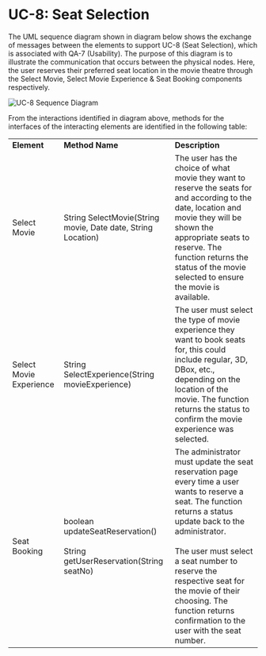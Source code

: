 # UC-8: Seat Selection 
The UML sequence diagram shown in diagram below shows the exchange of messages between the elements to support UC-8 (Seat Selection), which is associated with QA-7 (Usability). The purpose of this diagram is to illustrate the communication that occurs between the physical nodes. Here, the user reserves their preferred seat location in the movie theatre through the Select Movie, Select Movie Experience & Seat Booking components respectively.

![UC-8 Sequence Diagram](https://github.com/rutvishah859/Software-Design-Final-Project/blob/main/images/UC-8-Sequence-Diagram.PNG)

From the interactions identified in diagram above, methods for the interfaces of the interacting elements are identified in the following table: 

<table>
    <tr>
        <td><b>Element</b></td>
        <td><b>Method Name</b></td>
        <td><b>Description</b></td>
    </tr>
    <tr>
        <td>Select Movie</td>
        <td>
            String SelectMovie(String movie, Date date, String Location)
        </td>
        <td>
            The user has the choice of what movie they want to reserve the seats for and according to the date, location and movie they will be shown the appropriate seats to reserve. The function returns the status of the movie selected to ensure the movie is available. 
        </td>
    </tr>
    <tr>
        <td>Select Movie Experience</td>
        <td>
            String SelectExperience(String movieExperience)
        </td>
        <td>
            The user must select the type of movie experience they want to book seats for, this could include regular, 3D, DBox, etc., depending on the location of the movie. The function returns the status to confirm the movie experience was selected. 
        </td>
    </tr>
    <tr>
        <td>Seat Booking</td>
        <td>
           boolean updateSeatReservation()
            <br><br>
            String getUserReservation(String seatNo)
        </td>
        <td>
            The administrator must update the seat reservation page every time a user wants to reserve a seat. The function returns a status update back to the administrator. 
            <br><br>
            The user must select a seat number to reserve the respective seat for the movie of their choosing. The function returns confirmation to the user with the seat number. 
        </td>
    </tr>
</table>